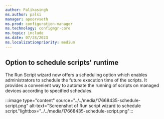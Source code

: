 ```yaml
---
author: Palikasingh
ms.author: palsi
manager: apoorvseth
ms.prod: configuration-manager
ms.technology: configmgr-core
ms.topic: include
ms.date: 07/28/2023
ms.localizationpriority: medium
---
```


## <a name="bkmk_Schedulescript"></a> Option to schedule scripts' runtime

<!--17668435-->
The Run Script wizard now offers a scheduling option which enables administrators to schedule the future execution time of the scripts. It provides a convenient way to automate the running of scripts on managed devices according to specified schedules.

:::image type="content" source="../../media/17668435-schedule-script.png" alt-text="Screenshot of Run script wizard to schedule script."lightbox="../../media/17668435-schedule-script.png":::

